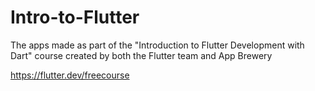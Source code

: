 # Intro-to-Flutter
 The apps made as part of the "Introduction to Flutter Development with Dart" course created by both the Flutter team and App Brewery
 
 https://flutter.dev/freecourse
